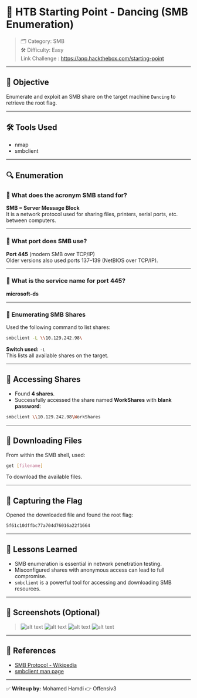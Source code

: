 # 🕺 HTB Starting Point - Dancing (SMB Enumeration)
> 🗂 Category: SMB  
> 🛠 Difficulty: Easy  
> Link  Challenge : https://app.hackthebox.com/starting-point


---

## 🎯 Objective  
Enumerate and exploit an SMB share on the target machine `Dancing` to retrieve the root flag.

---

## 🛠 Tools Used
- nmap
- smbclient

---

## 🔍 Enumeration

### 🔎 What does the acronym SMB stand for?
**SMB = Server Message Block**  
It is a network protocol used for sharing files, printers, serial ports, etc. between computers.

---

### 🔌 What port does SMB use?
**Port 445** (modern SMB over TCP/IP)  
Older versions also used ports 137–139 (NetBIOS over TCP/IP).

---

### 📡 What is the service name for port 445?
**microsoft-ds**

---

### 📂 Enumerating SMB Shares
Used the following command to list shares:
```bash
smbclient -L \\10.129.242.98\
```

**Switch used:** `-L`  
This lists all available shares on the target.

---

## 📁 Accessing Shares

- Found **4 shares**.
- Successfully accessed the share named **WorkShares** with **blank password**:
```bash
smbclient \\10.129.242.98\WorkShares
```

---

## 💾 Downloading Files

From within the SMB shell, used:
```bash
get [filename]
```
To download the available files.

---

## 🏁 Capturing the Flag

Opened the downloaded file and found the root flag:
```bash
5f61c10dffbc77a704d76016a22f1664
```

---

## 🧠 Lessons Learned

- SMB enumeration is essential in network penetration testing.
- Misconfigured shares with anonymous access can lead to full compromise.
- `smbclient` is a powerful tool for accessing and downloading SMB resources.

---

## 📸 Screenshots (Optional)
> ![alt text](SMBConnect.PNG)
> ![alt text](<FileAccessNo Pass.PNG>)
> ![alt text](DownCommand.PNG)
> ![alt text](<Get Flag.PNG>)
---

## 🔗 References
- [SMB Protocol - Wikipedia](https://en.wikipedia.org/wiki/Server_Message_Block)
- [smbclient man page](https://www.samba.org/samba/docs/current/man-html/smbclient.1.html)

---

✅ **Writeup by:** Mohamed Hamdi 👉 Offensiv3